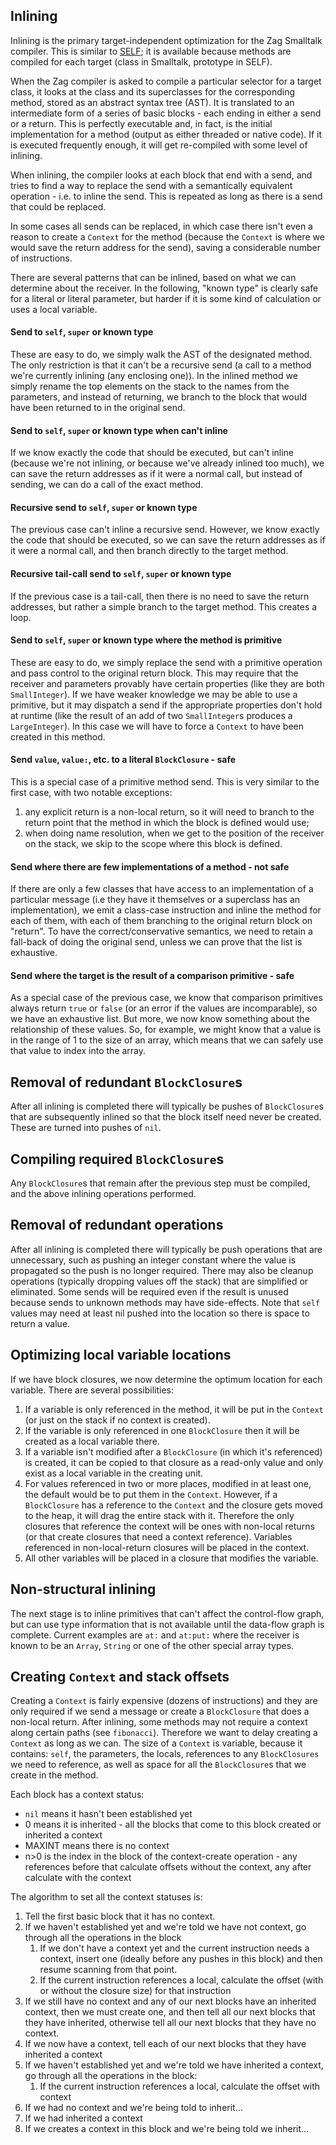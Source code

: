 ## Inlining
Inlining is the primary target-independent optimization for the Zag Smalltalk compiler. This is similar to [SELF](papers-others/An_Efficient_Implementation_of_SELF_a_Dy.pdf); it is available because methods are compiled for each target (class in Smalltalk, prototype in SELF).

When the Zag compiler is asked to compile a particular selector for a target class, it looks at the class and its superclasses for the corresponding method, stored as an abstract syntax tree (AST). It is translated to an intermediate form of a series of basic blocks - each ending in either a send or a return. This is perfectly executable and, in fact, is the initial implementation for a method (output as either threaded or native code). If it is executed frequently enough, it will get re-compiled with some level of inlining.

When inlining, the compiler looks at each block that end with a send, and tries to find a way to replace the send with a semantically equivalent operation - i.e. to inline the send. This is repeated as long as there is a send that could be replaced.

In some cases all sends can be replaced, in which case there isn't even a reason to create a `Context` for the method (because the `Context` is where we would save the return address for the send), saving a considerable number of instructions.

There are several patterns that can be inlined, based on what we can determine about the receiver. In the following, "known type" is clearly safe for a literal or literal parameter, but harder if it is some kind of calculation or uses a local variable.
#### Send to `self`, `super` or known type
These are easy to do, we simply walk the AST of the designated method. The only restriction is that it can't be a recursive send (a call to a method we're currently inlining (any enclosing one)). In the inlined method we simply rename the top elements on the stack to the names from the parameters, and instead of returning, we branch to the block that would have been returned to in the original send.
#### Send to `self`, `super` or known type when can't inline
If we know exactly the code that should be executed, but can't inline (because we're not inlining, or because we've already inlined too much), we can save the return addresses as if it were a normal call, but instead of sending, we can do a call of the exact method.
#### Recursive send to `self`, `super` or known type
The previous case can't inline a recursive send. However, we know exactly the code that should be executed, so we can save the return addresses as if it were a normal call, and then branch directly to the target method.
#### Recursive tail-call send to `self`, `super` or known type
If the previous case is a tail-call, then there is no need to save the return addresses, but rather a simple branch to the target method. This creates a loop.
#### Send to `self`, `super` or known type where the method is primitive
These are easy to do, we simply replace the send with a primitive operation and pass control to the original return block. This may require that the receiver and parameters provably have certain properties (like they are both `SmallInteger`). If we have weaker knowledge we may be able to use a primitive, but it may dispatch a send if the appropriate properties don't hold at runtime (like the result of an add of two `SmallInteger`s produces a `LargeInteger`). In this case we will have to force a `Context` to have been created in this method.
#### Send `value`, `value:`, etc. to a literal `BlockClosure` - safe
This is a special case of a primitive method send. This is very similar to the first case, with two notable exceptions:
1. any explicit return is a non-local return, so it will need to branch to the return point that the method in which the block is defined would use;
2. when doing name resolution, when we get to the position of the receiver on the stack, we skip to the scope where this block is defined.
#### Send where there are few implementations of a method - not safe
If there are only a few classes that have access to an implementation of a particular message (i.e they have it themselves or a superclass has an implementation), we emit a class-case instruction and inline the method for each of them, with each of them branching to the original return block on "return". To have the correct/conservative semantics, we need to retain a fall-back of doing the original send, unless we can prove that the list is exhaustive.
#### Send where the target is the result of a comparison primitive - safe
As a special case of the previous case, we know that comparison primitives always return `true` or `false` (or an error if the values are incomparable), so we have an exhaustive list. But more, we now know something about the relationship of these values. So, for example, we might know that a value is in the range of 1 to the size of an array, which means that we can safely use that value to index into the array.
## Removal of redundant `BlockClosure`s
After all inlining is completed there will typically be pushes of `BlockClosure`s that are subsequently inlined so that the block itself need never be created. These are turned into pushes of `nil`.
## Compiling required `BlockClosure`s
Any `BlockClosure`s that remain after the previous step must be compiled, and the above inlining operations performed.
## Removal of redundant operations
After all inlining is completed there will typically be push operations that are unnecessary, such as pushing an integer constant where the value is propagated so the push is no longer required. There may also be cleanup operations (typically dropping values off the stack) that are simplified or eliminated. Some sends will be required even if the result is unused because sends to unknown methods may have side-effects. Note that `self` values may need at least nil pushed into the location so there is space to return a value.
## Optimizing local variable locations
If we have block closures, we now determine the optimum location for each variable. There are several possibilities:
1. If a variable is only referenced in the method, it will be put in the `Context` (or just on the stack if no context is created).
2. If the variable is only referenced in one `BlockClosure` then it will be created as a local variable there.
3. If a variable isn't modified after a `BlockClosure` (in which it's referenced) is created, it can be copied to that closure as a read-only value and only exist as a local variable in the creating unit.
4. For values referenced in two or more places, modified in at least one, the default would be to put them in the `Context`.  However, if a `BlockClosure` has a reference to the `Context` and the closure gets moved to the heap, it will drag the entire stack with it. Therefore the only closures that reference the context will be ones with non-local returns (or that create closures that need a context reference). Variables referenced in non-local-return closures will be placed in the context.
5. All other variables will be placed in a closure that modifies the variable.
## Non-structural inlining
The next stage is to inline primitives that can't affect the control-flow graph, but can use type information that is not available until the data-flow graph is complete. Current examples are `at:` and `at:put:` where the receiver is known to be an `Array`, `String` or one of the other special array types.
## Creating `Context` and stack offsets
Creating a `Context` is fairly expensive (dozens of instructions) and they are only required if we send a message or create a `BlockClosure` that does a non-local return. After inlining, some methods may not require a context along certain paths (see `fibonacci`). Therefore we want to delay creating a `Context` as long as we can. The size of a `Context` is variable, because it contains: `self`, the parameters, the locals, references to any `BlockClosures` we need to reference, as well as space for all the `BlockClosure`s that we create in the method.

Each block has a context status:
 - `nil` means it hasn't been established yet
 - 0 means it is inherited - all the blocks that come to this block created or inherited a context
 - MAXINT means there is no context
 - n>0 is the index in the block of the context-create operation  - any references before that calculate offsets without the context, any after calculate with the context

The algorithm to set all the context statuses is:
1. Tell the first basic block that it has no context.
2. If we haven't established yet and we're told we have not context, go through all the operations in the block
	1. If we don't have a context yet and the current instruction needs a context, insert one (ideally before any pushes in this block) and then resume scanning from that point.
	2. If the current instruction references a local, calculate the offset (with or without the closure size) for that instruction
3. If we still have no context and any of our next blocks  have an inherited context, then we must create one, and then tell all our next blocks that they have inherited, otherwise tell all our next blocks that they have no context.
4. If we now have a context, tell each of our next blocks that they have inherited a context
5. If we haven't established yet and we're told we have inherited a context, go through all the operations in the block:
	1. If the current instruction references a local, calculate the offset with context
6. If we had no context and we're being told to inherit...
7. If we had inherited a context
8. If we creates a context in this block and we're being told we inherit...
